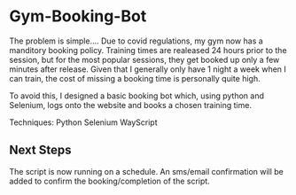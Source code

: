 # Gym-Booking-Bot
The problem is simple.... Due to covid regulations, my gym now has a manditory booking policy. Training times are realeased 24 hours prior to the session, but for the most popular sessions, they get booked up only a few minutes after release. Given that I generally only have 1 night a week when I can train, the cost of missing a booking time is personally quite high.

To avoid this, I designed a basic booking bot which, using python and Selenium, logs onto the website and books a chosen training time.

Techniques:
Python
Selenium
WayScript

## Next Steps

The script is now running on a schedule. An sms/email confirmation will be added to confirm the booking/completion of the script.
